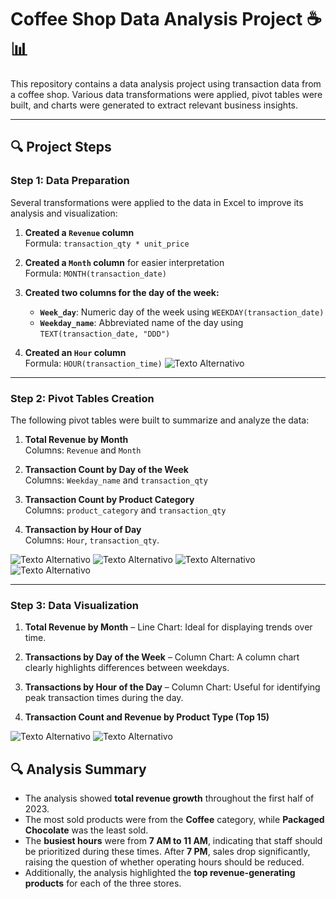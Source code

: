 # Coffee Shop Data Analysis Project ☕📊

This repository contains a data analysis project using transaction data from a coffee shop. Various data transformations were applied, pivot tables were built, and charts were generated to extract relevant business insights.

---

## 🔍 Project Steps

### Step 1: Data Preparation  
Several transformations were applied to the data in Excel to improve its analysis and visualization:

1. **Created a `Revenue` column**  
   Formula: `transaction_qty * unit_price`
   
2. **Created a `Month` column** for easier interpretation  
   Formula: `MONTH(transaction_date)`

3. **Created two columns for the day of the week:**  
   - **`Week_day`**: Numeric day of the week using `WEEKDAY(transaction_date)`  
   - **`Weekday_name`**: Abbreviated name of the day using `TEXT(transaction_date, "DDD")`
   
4. **Created an `Hour` column**  
   Formula: `HOUR(transaction_time)`
![Texto Alternativo](images/new_columns.png)
---

### Step 2: Pivot Tables Creation  
The following pivot tables were built to summarize and analyze the data:  

1. **Total Revenue by Month**  
   Columns: `Revenue` and `Month`  

2. **Transaction Count by Day of the Week**  
   Columns: `Weekday_name` and `transaction_qty`  

3. **Transaction Count by Product Category**  
   Columns: `product_category` and `transaction_qty`  

4. **Transaction by Hour of Day**  
   Columns: `Hour`, `transaction_qty`.
   
![Texto Alternativo](images/month_revenue.png)
![Texto Alternativo](images/weekday_qty.png)
![Texto Alternativo](images/category_qty.png)
![Texto Alternativo](images/hour_qty.png)



---

### Step 3: Data Visualization  

1. **Total Revenue by Month** – Line Chart: Ideal for displaying trends over time.  

2. **Transactions by Day of the Week** – Column Chart: A column chart clearly highlights differences between weekdays.  

3. **Transactions by Hour of the Day** – Column Chart: Useful for identifying peak transaction times during the day.

4. **Transaction Count and Revenue by Product Type (Top 15)**  


![Texto Alternativo](images/dasboards.png)
![Texto Alternativo](images/dashboards2.png)

## 🔍 Analysis Summary  

- The analysis showed **total revenue growth** throughout the first half of 2023.  
- The most sold products were from the **Coffee** category, while **Packaged Chocolate** was the least sold.  
- The **busiest hours** were from **7 AM to 11 AM**, indicating that staff should be prioritized during these times. After **7 PM**, sales drop significantly, raising the question of whether operating hours should be reduced.  
- Additionally, the analysis highlighted the **top revenue-generating products** for each of the three stores.  

